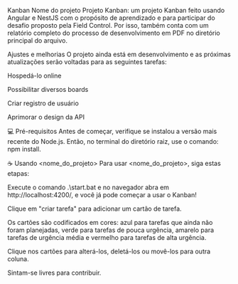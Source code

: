 Kanban
Nome do projeto
Projeto Kanban: um projeto Kanban feito usando Angular e NestJS com o propósito de aprendizado e para participar do desafio proposto pela Field Control. Por isso, também conta com um relatório completo do processo de desenvolvimento em PDF no diretório principal do arquivo.

Ajustes e melhorias
O projeto ainda está em desenvolvimento e as próximas atualizações serão voltadas para as seguintes tarefas:

 Hospedá-lo online
 
 Possibilitar diversos boards
 
 Criar registro de usuário
 
 Aprimorar o design da API
 
💻 Pré-requisitos
Antes de começar, verifique se instalou a versão mais recente do Node.js. Então, no terminal do diretório raiz, use o comando: npm install.

☕ Usando <nome_do_projeto>
Para usar <nome_do_projeto>, siga estas etapas:

Execute o comando .\start.bat e no navegador abra em http://localhost:4200/, e você já pode começar a usar o Kanban!

Clique em "criar tarefa" para adicionar um cartão de tarefa.

Os cartões são codificados em cores: azul para tarefas que ainda não foram planejadas, verde para tarefas de pouca urgência, amarelo para tarefas de urgência média e vermelho para tarefas de alta urgência.

Clique nos cartões para alterá-los, deletá-los ou movê-los para outra coluna.

Sintam-se livres para contribuir.
